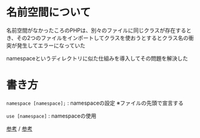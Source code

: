 # 名前空間について

名前空間がなかったころのPHPは、別々のファイルに同じクラスが存在するとき、その2つのファイルをインポートしてクラスを使おうとするとクラス名の衝突が発生してエラーになっていた

namespaceというディレクトリに似た仕組みを導入してその問題を解決した

# 書き方

`namespace [namespace];` : namespaceの設定 ※ファイルの先頭で宣言する

`use [namespace]` : namespaceの使用

[参考](https://laraweb.net/surrounding/1599/) / [参考](https://qiita.com/7968/items/1e5c61128fa495358c1f)
